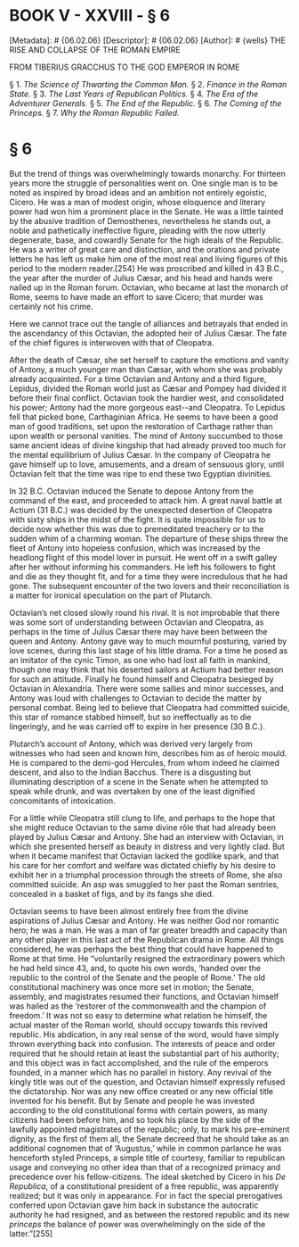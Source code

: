 # BOOK V - XXVIII - § 6
[Metadata]: # {06.02.06}
[Descriptor]: # {06.02.06}
[Author]: # {wells}
THE RISE AND COLLAPSE OF THE ROMAN EMPIRE

FROM TIBERIUS GRACCHUS TO THE GOD EMPEROR IN ROME

§ 1. _The Science of Thwarting the Common Man._ § 2. _Finance in      the
Roman State._ § 3. _The Last Years of Republican Politics._ §      4. _The Era
of the Adventurer Generals._ § 5. _The End of the      Republic._ § 6. _The
Coming of the Princeps._ § 7. _Why the Roman      Republic Failed._

# § 6
But the trend of things was overwhelmingly towards monarchy. For thirteen years
more the struggle of personalities went on. One single man is to be noted as
inspired by broad ideas and an ambition not entirely egoistic, Cicero. He was a
man of modest origin, whose eloquence and literary power had won him a
prominent place in the Senate. He was a little tainted by the abusive tradition
of Demosthenes, nevertheless he stands out, a noble and pathetically
ineffective figure, pleading with the now utterly degenerate, base, and
cowardly Senate for the high ideals of the Republic. He was a writer of great
care and distinction, and the orations and private letters he has left us make
him one of the most real and living figures of this period to the modern
reader.[254] He was proscribed and killed in 43 B.C., the year after the murder
of Julius Cæsar, and his head and hands were nailed up in the Roman forum.
Octavian, who became at last the monarch of Rome, seems to have made an effort
to save Cicero; that murder was certainly not his crime.

Here we cannot trace out the tangle of alliances and betrayals that ended in
the ascendancy of this Octavian, the adopted heir of Julius Cæsar. The fate of
the chief figures is interwoven with that of Cleopatra.

After the death of Cæsar, she set herself to capture the emotions and vanity of
Antony, a much younger man than Cæsar, with whom she was probably already
acquainted. For a time Octavian and Antony and a third figure, Lepidus, divided
the Roman world just as Cæsar and Pompey had divided it before their final
conflict. Octavian took the hardier west, and consolidated his power; Antony
had the more gorgeous east--and Cleopatra. To Lepidus fell that picked bone,
Carthaginian Africa. He seems to have been a good man of good traditions, set
upon the restoration of Carthage rather than upon wealth or personal vanities.
The mind of Antony succumbed to those same ancient ideas of divine kingship
that had already proved too much for the mental equilibrium of Julius Cæsar. In
the company of Cleopatra he gave himself up to love, amusements, and a dream of
sensuous glory, until Octavian felt that the time was ripe to end these two
Egyptian divinities.

In 32 B.C. Octavian induced the Senate to depose Antony from the command of the
east, and proceeded to attack him. A great naval battle at Actium (31 B.C.) was
decided by the unexpected desertion of Cleopatra with sixty ships in the midst
of the fight. It is quite impossible for us to decide now whether this was due
to premeditated treachery or to the sudden whim of a charming woman. The
departure of these ships threw the fleet of Antony into hopeless confusion,
which was increased by the headlong flight of this model lover in pursuit. He
went off in a swift galley after her without informing his commanders. He left
his followers to fight and die as they thought fit, and for a time they were
incredulous that he had gone. The subsequent encounter of the two lovers and
their reconciliation is a matter for ironical speculation on the part of
Plutarch.

Octavian’s net closed slowly round his rival. It is not improbable that there
was some sort of understanding between Octavian and Cleopatra, as perhaps in
the time of Julius Cæsar there may have been between the queen and Antony.
Antony gave way to much mournful posturing, varied by love scenes, during this
last stage of his little drama. For a time he posed as an imitator of the cynic
Timon, as one who had lost all faith in mankind, though one may think that his
deserted sailors at Actium had better reason for such an attitude. Finally he
found himself and Cleopatra besieged by Octavian in Alexandria. There were some
sallies and minor successes, and Antony was loud with challenges to Octavian to
decide the matter by personal combat. Being led to believe that Cleopatra had
committed suicide, this star of romance stabbed himself, but so ineffectually
as to die lingeringly, and he was carried off to expire in her presence (30
B.C.).

Plutarch’s account of Antony, which was derived very largely from witnesses who
had seen and known him, describes him as of heroic mould. He is compared to the
demi-god Hercules, from whom indeed he claimed descent, and also to the Indian
Bacchus. There is a disgusting but illuminating description of a scene in the
Senate when he attempted to speak while drunk, and was overtaken by one of the
least dignified concomitants of intoxication.

For a little while Cleopatra still clung to life, and perhaps to the hope that
she might reduce Octavian to the same divine rôle that had already been played
by Julius Cæsar and Antony. She had an interview with Octavian, in which she
presented herself as beauty in distress and very lightly clad. But when it
became manifest that Octavian lacked the godlike spark, and that his care for
her comfort and welfare was dictated chiefly by his desire to exhibit her in a
triumphal procession through the streets of Rome, she also committed suicide.
An asp was smuggled to her past the Roman sentries, concealed in a basket of
figs, and by its fangs she died.

Octavian seems to have been almost entirely free from the divine aspirations of
Julius Cæsar and Antony. He was neither God nor romantic hero; he was a man. He
was a man of far greater breadth and capacity than any other player in this
last act of the Republican drama in Rome. All things considered, he was perhaps
the best thing that could have happened to Rome at that time. He “voluntarily
resigned the extraordinary powers which he had held since 43, and, to quote his
own words, ‘handed over the republic to the control of the Senate and the
people of Rome.’ The old constitutional machinery was once more set in motion;
the Senate, assembly, and magistrates resumed their functions, and Octavian
himself was hailed as the ‘restorer of the commonwealth and the champion of
freedom.’ It was not so easy to determine what relation he himself, the actual
master of the Roman world, should occupy towards this revived republic. His
abdication, in any real sense of the word, would have simply thrown everything
back into confusion. The interests of peace and order required that he should
retain at least the substantial part of his authority; and this object was in
fact accomplished, and the rule of the emperors founded, in a manner which has
no parallel in history. Any revival of the kingly title was out of the
question, and Octavian himself expressly refused the dictatorship. Nor was any
new office created or any new official title invented for his benefit. But by
Senate and people he was invested according to the old constitutional forms
with certain powers, as many citizens had been before him, and so took his
place by the side of the lawfully appointed magistrates of the republic; only,
to mark his pre-eminent dignity, as the first of them all, the Senate decreed
that he should take as an additional cognomen that of ‘Augustus,’ while in
common parlance he was henceforth styled Princeps, a simple title of courtesy,
familiar to republican usage and conveying no other idea than that of a
recognized primacy and precedence over his fellow-citizens. The ideal sketched
by Cicero in his _De Republica_, of a constitutional president of a free
republic, was apparently realized; but it was only in appearance. For in fact
the special prerogatives conferred upon Octavian gave him back in substance the
autocratic authority he had resigned, and as between the restored republic and
its new _princeps_ the balance of power was overwhelmingly on the side of the
latter.”[255]

